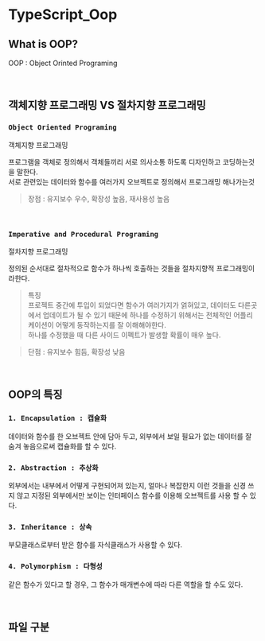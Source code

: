 # TypeScript_Oop

## What is OOP?

OOP : Object Orinted Programing

<br/>

## 객체지향 프로그래밍 VS 절차지향 프로그래밍

### `Object Oriented Programing`

객체지향 프로그래밍

프로그램을 객체로 정의해서 객체들끼리 서로 의사소통 하도록 디자인하고 코딩하는것을 말한다.  
서로 관련있는 데이터와 함수를 여러가지 오브젝트로 정의해서 프로그래밍 해나가는것

> 장점 : 유지보수 우수, 확장성 높음, 재사용성 높음

<br/>

### `Imperative and Procedural Programing`

절차지향 프로그래밍

정의된 순서대로 절차적으로 함수가 하나씩 호출하는 것들을 절차지향적 프로그래밍이라한다.

> 특징  
> 프로젝트 중간에 투입이 되었다면 함수가 여러가지가 얽혀있고, 데이터도 다른곳에서 업데이트가 될 수 있기 때문에 하나를 수정하기 위해서는 전체적인 어플리케이션이 어떻게 동작하는지를 잘 이해해야한다.  
> 하나를 수정했을 때 다른 사이드 이펙트가 발생할 확률이 매우 높다.

> 단점 : 유지보수 힘듬, 확장성 낮음

<br/>

## OOP의 특징

### `1. Encapsulation : 캡슐화`

데이터와 함수를 한 오브젝트 안에 담아 두고, 외부에서 보일 필요가 없는 데이터를 잘 숨겨 놓음으로써 캡슐화를 할 수 있다.

### `2. Abstraction : 추상화`

외부에서는 내부에서 어떻게 구현되어져 있는지, 얼마나 복잡한지 이런 것들을 신경 쓰지 않고 지정된 외부에서만 보이는 인터페이스 함수를 이용해 오브젝트를 사용 할 수 있다.

### `3. Inheritance : 상속`

부모클래스로부터 받은 함수를 자식클래스가 사용할 수 있다.

### `4. Polymorphism : 다형성`

같은 함수가 있다고 할 경우, 그 함수가 매개변수에 따라 다른 역할을 할 수도 있다.

<br/>

## 파일 구분

